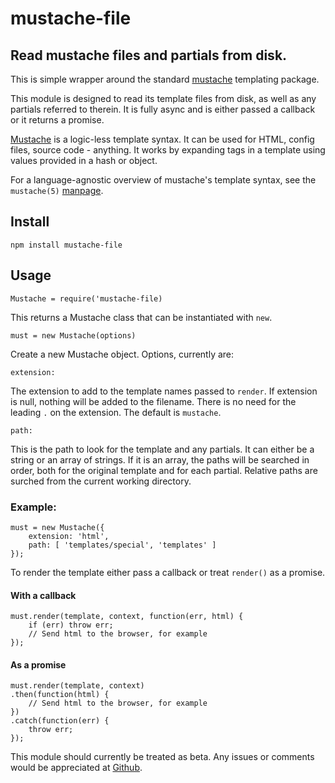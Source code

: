 # mustache-file

[mustache]: http://mustache.github.io/
[issues]: https://github.com/CliffS/mustache-file/issues

## Read mustache files and partials from disk.

This is simple wrapper around the standard [mustache][mustache]
templating package.

This module is designed to read its template files from disk, as well as
any partials referred to therein.  It is fully async and is either
passed a callback or it returns a promise.

[Mustache][mustache] is a logic-less template syntax. It can be used for HTML,
config files, source code - anything. It works by expanding tags in a template
using values provided in a hash or object.

For a language-agnostic overview of mustache's template syntax, see the
`mustache(5)` [manpage][mustache].

## Install

    npm install mustache-file

## Usage

    Mustache = require('mustache-file)

This returns a Mustache class that can be instantiated with `new`.

    must = new Mustache(options)

Create a new Mustache object.  Options, currently are:

    extension:

The extension to add to the template names passed to `render`.  If extension
is null, nothing will be added to the filename.  There is no need for
the leading `.` on the extension.  The default is `mustache`.

    path:

This is the path to look for the template and any partials.  It can either
be a string or an array of strings.  If it is an array, the paths will be
searched in order, both for the original template and for each partial.
Relative paths are surched from the current working directory.

### Example:

    must = new Mustache({
        extension: 'html',
        path: [ 'templates/special', 'templates' ]
    });

To render the template either pass a callback or treat `render()` as
a promise.

#### With a callback

    must.render(template, context, function(err, html) {
        if (err) throw err;
        // Send html to the browser, for example
    });

#### As a promise

    must.render(template, context)
    .then(function(html) {
        // Send html to the browser, for example
    })
    .catch(function(err) {
        throw err;
    });

This module should currently be treated as beta.  Any issues
or comments would be appreciated at [Github][issues].

